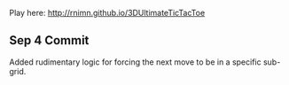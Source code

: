 Play here: http://rnimn.github.io/3DUltimateTicTacToe

## Sep 4 Commit

Added rudimentary logic for forcing the next move to be in a specific sub-grid.